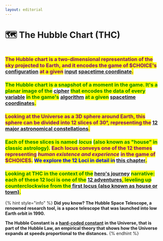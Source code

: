 ```yaml
---
layout: editorial
---
```


# 🗺 The Hubble Chart (THC)

<figure><img src="../../../../../../.gitbook/assets/pexels-btgl-♡-13374654.jpg" alt=""><figcaption></figcaption></figure>

### <mark style="color:purple;">**The Hubble chart is a two-dimensional representation of the sky projected to Earth, and it encodes the game of $CHOICE's**</mark> [configuration](../../../../computers/the-usdchoice-of-computers/algorithms/variables-and-constants.md) <mark style="color:purple;">**at a given**</mark> [input](../../../../computers/the-usdchoice-of-computers/algorithms/inputs-and-outputs.md) [spacetime coordinate](../../../../astrophysics/big-bang/big-bang/observational/the-cosmos.md)<mark style="color:purple;">.</mark>

### <mark style="color:green;">**The Hubble chart is a snapshot of a moment in the game. It's a planar image of the**</mark> [cipher](../../../../computers/the-usdchoice-of-computers/cryptography/) <mark style="color:green;">**that encodes the data of every**</mark> [variable](../../../../computers/the-usdchoice-of-computers/simulations-and-determinism.md) <mark style="color:green;">**in the game's**</mark> [algorithm](../../../../computers/the-usdchoice-of-computers/algorithms/) <mark style="color:green;">**at a given**</mark> [spacetime coordinates](../../../../astrophysics/big-bang/big-bang/observational/the-cosmos.md)<mark style="color:green;">.</mark>

### <mark style="color:purple;">Looking at the Universe as a 3D sphere around  Earth, this sphere can be divided into 12 slices of 30°, representing the</mark> [12 major astronomical constellations](../../constellations/)<mark style="color:purple;">.</mark>&#x20;

### <mark style="color:green;">Each of these slices is named</mark> <mark style="color:green;"></mark>_<mark style="color:green;">locus</mark>_ <mark style="color:green;"></mark><mark style="color:green;">(also known as "house" in classic astrology).</mark> <mark style="color:purple;">Each locus conveys one of the 12 themes representing</mark> <mark style="color:purple;"></mark>_<mark style="color:purple;">human existence and experience</mark>_ <mark style="color:purple;"></mark><mark style="color:purple;">in the game of $CHOICES.</mark> <mark style="color:blue;">We explore the 12 Loci in detail in</mark> [this chapter](../../houses/)<mark style="color:blue;">.</mark>

### <mark style="color:green;">**Looking at THC in the context of the**</mark> [hero's journey](../../../../storytelling/the-usdchoice-of-hero/whats-a-heros-journey/) <mark style="color:green;">**narrative: each of these 12 loci is one of the**</mark> [12 adventures](../../../../storytelling/the-usdchoice-of-hero/the-game-of-usdchoices/the-heros-journey-archetypes/)<mark style="color:green;">**, leveling up counterclockwise from the**</mark>[ first locus (also known as house or town)](../../../../storytelling/the-usdchoice-of-hero/the-game-of-usdchoices/the-heros-journey-archetypes/do-you-accept-the-adventure/.-..md)<mark style="color:green;">**.**</mark>

{% hint style="info" %}
**Did you know? The Hubble Space Telescope, a renowned research tool, is a space telescope that was launched into low Earth orbit in 1990.**&#x20;

**The Hubble Constant is a** [**hard-coded constant**](../../../../astrophysics/big-bang/big-bang/the-fundamental-constants.md) **in the Universe, that is part of the Hubble Law, an empirical theory that shows how the Universe expands at speeds proportional to the distances.**
{% endhint %}
